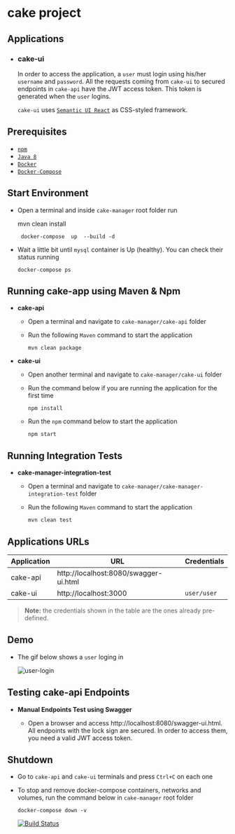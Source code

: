 # cake project 

## Applications

- ### cake-ui
  
  In order to access the application, a `user` must login using his/her `username` and `password`. 
  All the requests coming from `cake-ui` to secured endpoints in `cake-api` have the JWT access token.
  This token is generated when the `user` logins.
  
  `cake-ui` uses [`Semantic UI React`](https://react.semantic-ui.com/) as CSS-styled framework.

## Prerequisites

- [`npm`](https://www.npmjs.com/get-npm)
- [`Java 8`](https://www.oracle.com/java/technologies/javase-jdk11-downloads.html)
- [`Docker`](https://www.docker.com/)
- [`Docker-Compose`](https://docs.docker.com/compose/install/)

## Start Environment

- Open a terminal and inside `cake-manager` root folder run

   mvn clean install 
  ```
   docker-compose  up  --build -d  
  ```
  
- Wait a little bit until `mysql` container is Up (healthy). You can check their status running
  ```
  docker-compose ps
  ```

## Running cake-app using Maven & Npm

- **cake-api**

  - Open a terminal and navigate to `cake-manager/cake-api` folder

  - Run the following `Maven` command to start the application
    ```
    mvn clean package 
    ```

- **cake-ui**

  - Open another terminal and navigate to `cake-manager/cake-ui` folder

  - Run the command below if you are running the application for the first time
    ```
    npm install
    ```

  - Run the `npm` command below to start the application
    ```
    npm start
    ```



## Running Integration Tests

- **cake-manager-integration-test**

  - Open a terminal and navigate to `cake-manager/cake-manager-integration-test` folder

  - Run the following `Maven` command to start the application
    ```
    mvn clean test 
    ```

## Applications URLs

| Application | URL                                   | Credentials                                         |
| ----------- | ------------------------------------- | --------------------------------------------------- |
| cake-api   | http://localhost:8080/swagger-ui.html |                                                     |
| cake-ui    | http://localhost:3000                 |  `user/user`  |

> **Note:** the credentials shown in the table are the ones already pre-defined. 

## Demo

- The gif below shows a `user` loging in

  ![user-login](images/user-login.gif)


## Testing cake-api Endpoints

- **Manual Endpoints Test using Swagger**
  
  - Open a browser and access http://localhost:8080/swagger-ui.html. All endpoints with the lock sign are secured. In order to access them, you need a valid JWT access token.


## Shutdown

- Go to `cake-api` and `cake-ui` terminals and press `Ctrl+C` on each one

- To stop and remove docker-compose containers, networks and volumes, run the command below in `cake-manager` root folder
  ```
  docker-compose down -v
  ```


  [![Build Status](https://travis-ci.org/baranipek/cake-manager.svg?branch=master)](https://travis-ci.org/baranipek/cake-manager)

